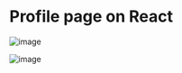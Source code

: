 # Profile page on React
![image](https://user-images.githubusercontent.com/90198155/145353210-b4cd2dca-ca4c-4c33-ac3d-7d50a862dcdb.png)

![image](https://user-images.githubusercontent.com/90198155/145718124-5aea8278-502d-4d60-9367-def1e8fcf1c5.png)

